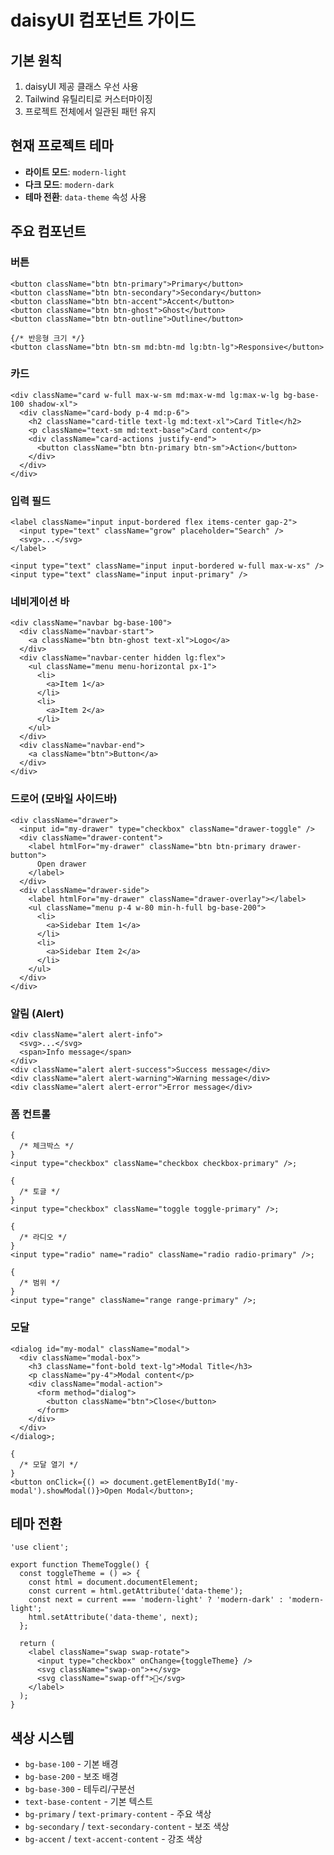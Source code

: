 # daisyUI 컴포넌트 가이드

## 기본 원칙

1. daisyUI 제공 클래스 우선 사용
2. Tailwind 유틸리티로 커스터마이징
3. 프로젝트 전체에서 일관된 패턴 유지

## 현재 프로젝트 테마

- **라이트 모드**: `modern-light`
- **다크 모드**: `modern-dark`
- **테마 전환**: `data-theme` 속성 사용

## 주요 컴포넌트

### 버튼

```tsx
<button className="btn btn-primary">Primary</button>
<button className="btn btn-secondary">Secondary</button>
<button className="btn btn-accent">Accent</button>
<button className="btn btn-ghost">Ghost</button>
<button className="btn btn-outline">Outline</button>

{/* 반응형 크기 */}
<button className="btn btn-sm md:btn-md lg:btn-lg">Responsive</button>
```

### 카드

```tsx
<div className="card w-full max-w-sm md:max-w-md lg:max-w-lg bg-base-100 shadow-xl">
  <div className="card-body p-4 md:p-6">
    <h2 className="card-title text-lg md:text-xl">Card Title</h2>
    <p className="text-sm md:text-base">Card content</p>
    <div className="card-actions justify-end">
      <button className="btn btn-primary btn-sm">Action</button>
    </div>
  </div>
</div>
```

### 입력 필드

```tsx
<label className="input input-bordered flex items-center gap-2">
  <input type="text" className="grow" placeholder="Search" />
  <svg>...</svg>
</label>

<input type="text" className="input input-bordered w-full max-w-xs" />
<input type="text" className="input input-primary" />
```

### 네비게이션 바

```tsx
<div className="navbar bg-base-100">
  <div className="navbar-start">
    <a className="btn btn-ghost text-xl">Logo</a>
  </div>
  <div className="navbar-center hidden lg:flex">
    <ul className="menu menu-horizontal px-1">
      <li>
        <a>Item 1</a>
      </li>
      <li>
        <a>Item 2</a>
      </li>
    </ul>
  </div>
  <div className="navbar-end">
    <a className="btn">Button</a>
  </div>
</div>
```

### 드로어 (모바일 사이드바)

```tsx
<div className="drawer">
  <input id="my-drawer" type="checkbox" className="drawer-toggle" />
  <div className="drawer-content">
    <label htmlFor="my-drawer" className="btn btn-primary drawer-button">
      Open drawer
    </label>
  </div>
  <div className="drawer-side">
    <label htmlFor="my-drawer" className="drawer-overlay"></label>
    <ul className="menu p-4 w-80 min-h-full bg-base-200">
      <li>
        <a>Sidebar Item 1</a>
      </li>
      <li>
        <a>Sidebar Item 2</a>
      </li>
    </ul>
  </div>
</div>
```

### 알림 (Alert)

```tsx
<div className="alert alert-info">
  <svg>...</svg>
  <span>Info message</span>
</div>
<div className="alert alert-success">Success message</div>
<div className="alert alert-warning">Warning message</div>
<div className="alert alert-error">Error message</div>
```

### 폼 컨트롤

```tsx
{
  /* 체크박스 */
}
<input type="checkbox" className="checkbox checkbox-primary" />;

{
  /* 토글 */
}
<input type="checkbox" className="toggle toggle-primary" />;

{
  /* 라디오 */
}
<input type="radio" name="radio" className="radio radio-primary" />;

{
  /* 범위 */
}
<input type="range" className="range range-primary" />;
```

### 모달

```tsx
<dialog id="my-modal" className="modal">
  <div className="modal-box">
    <h3 className="font-bold text-lg">Modal Title</h3>
    <p className="py-4">Modal content</p>
    <div className="modal-action">
      <form method="dialog">
        <button className="btn">Close</button>
      </form>
    </div>
  </div>
</dialog>;

{
  /* 모달 열기 */
}
<button onClick={() => document.getElementById('my-modal').showModal()}>Open Modal</button>;
```

## 테마 전환

```tsx
'use client';

export function ThemeToggle() {
  const toggleTheme = () => {
    const html = document.documentElement;
    const current = html.getAttribute('data-theme');
    const next = current === 'modern-light' ? 'modern-dark' : 'modern-light';
    html.setAttribute('data-theme', next);
  };

  return (
    <label className="swap swap-rotate">
      <input type="checkbox" onChange={toggleTheme} />
      <svg className="swap-on">☀️</svg>
      <svg className="swap-off">🌙</svg>
    </label>
  );
}
```

## 색상 시스템

- `bg-base-100` - 기본 배경
- `bg-base-200` - 보조 배경
- `bg-base-300` - 테두리/구분선
- `text-base-content` - 기본 텍스트
- `bg-primary` / `text-primary-content` - 주요 색상
- `bg-secondary` / `text-secondary-content` - 보조 색상
- `bg-accent` / `text-accent-content` - 강조 색상
